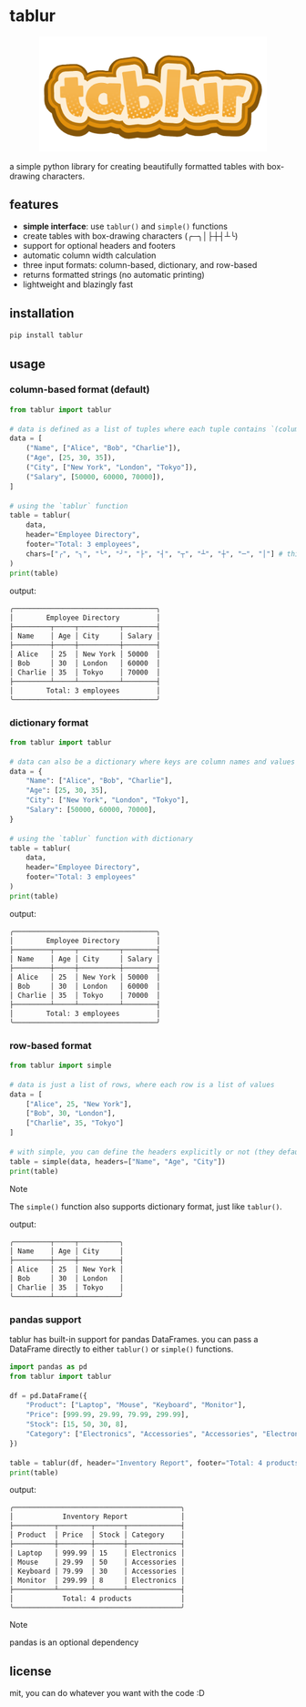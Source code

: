 # tablur

<div align="center">
  <img src="https://raw.githubusercontent.com/durocodes/tablur/main/logo.png" width="400" />
</div>

a simple python library for creating beautifully formatted tables with box-drawing characters.

## features

- **simple interface**: use `tablur()` and `simple()` functions
- create tables with box-drawing characters (╭─╮│├┼┤┴╰)
- support for optional headers and footers
- automatic column width calculation
- three input formats: column-based, dictionary, and row-based
- returns formatted strings (no automatic printing)
- lightweight and blazingly fast

## installation

```bash
pip install tablur
```

## usage

### column-based format (default)

```python
from tablur import tablur

# data is defined as a list of tuples where each tuple contains `(column_name, column_data)`
data = [
    ("Name", ["Alice", "Bob", "Charlie"]),
    ("Age", [25, 30, 35]),
    ("City", ["New York", "London", "Tokyo"]),
    ("Salary", [50000, 60000, 70000]),
]

# using the `tablur` function
table = tablur(
    data,
    header="Employee Directory",
    footer="Total: 3 employees",
    chars=["╭", "╮", "╰", "╯", "├", "┤", "┬", "┴", "┼", "─", "│"] # this is the default, make sure you use this format
)
print(table)
```

output:

```
╭───────────────────────────────────╮
│        Employee Directory         │
├─────────┬─────┬──────────┬────────┤
│ Name    │ Age │ City     │ Salary │
├─────────┼─────┼──────────┼────────┤
│ Alice   │ 25  │ New York │ 50000  │
│ Bob     │ 30  │ London   │ 60000  │
│ Charlie │ 35  │ Tokyo    │ 70000  │
├─────────┴─────┴──────────┴────────┤
│        Total: 3 employees         │
╰───────────────────────────────────╯
```

### dictionary format

```python
from tablur import tablur

# data can also be a dictionary where keys are column names and values are lists of data
data = {
    "Name": ["Alice", "Bob", "Charlie"],
    "Age": [25, 30, 35],
    "City": ["New York", "London", "Tokyo"],
    "Salary": [50000, 60000, 70000],
}

# using the `tablur` function with dictionary
table = tablur(
    data,
    header="Employee Directory",
    footer="Total: 3 employees"
)
print(table)
```

output:

```
╭───────────────────────────────────╮
│        Employee Directory         │
├─────────┬─────┬──────────┬────────┤
│ Name    │ Age │ City     │ Salary │
├─────────┼─────┼──────────┼────────┤
│ Alice   │ 25  │ New York │ 50000  │
│ Bob     │ 30  │ London   │ 60000  │
│ Charlie │ 35  │ Tokyo    │ 70000  │
├─────────┴─────┴──────────┴────────┤
│        Total: 3 employees         │
╰───────────────────────────────────╯
```

### row-based format

```python
from tablur import simple

# data is just a list of rows, where each row is a list of values
data = [
    ["Alice", 25, "New York"],
    ["Bob", 30, "London"],
    ["Charlie", 35, "Tokyo"]
]

# with simple, you can define the headers explicitly or not (they default to indices)
table = simple(data, headers=["Name", "Age", "City"])
print(table)
```

> [!NOTE]
> The `simple()` function also supports dictionary format, just like `tablur()`.

output:

```
╭─────────┬─────┬──────────╮
│ Name    │ Age │ City     │
├─────────┼─────┼──────────┤
│ Alice   │ 25  │ New York │
│ Bob     │ 30  │ London   │
│ Charlie │ 35  │ Tokyo    │
╰─────────┴─────┴──────────╯
```

### pandas support

tablur has built-in support for pandas DataFrames. you can pass a DataFrame directly to either `tablur()` or `simple()` functions.

```python
import pandas as pd
from tablur import tablur

df = pd.DataFrame({
    "Product": ["Laptop", "Mouse", "Keyboard", "Monitor"],
    "Price": [999.99, 29.99, 79.99, 299.99],
    "Stock": [15, 50, 30, 8],
    "Category": ["Electronics", "Accessories", "Accessories", "Electronics"]
})

table = tablur(df, header="Inventory Report", footer="Total: 4 products")
print(table)
```

output:

```
╭─────────────────────────────────────────╮
│            Inventory Report             │
├──────────┬────────┬───────┬─────────────┤
│ Product  │ Price  │ Stock │ Category    │
├──────────┼────────┼───────┼─────────────┤
│ Laptop   │ 999.99 │ 15    │ Electronics │
│ Mouse    │ 29.99  │ 50    │ Accessories │
│ Keyboard │ 79.99  │ 30    │ Accessories │
│ Monitor  │ 299.99 │ 8     │ Electronics │
├──────────┴────────┴───────┴─────────────┤
│            Total: 4 products            │
╰─────────────────────────────────────────╯
```

> [!NOTE]
> pandas is an optional dependency

## license

mit, you can do whatever you want with the code :D
